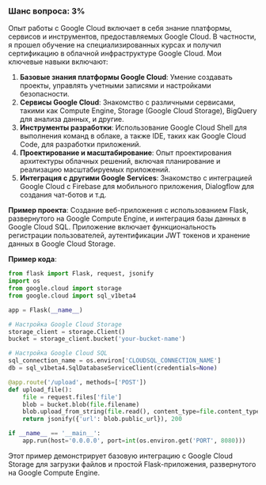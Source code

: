 ### Шанс вопроса: 3%

Опыт работы с Google Cloud включает в себя знание платформы, сервисов и инструментов, предоставляемых Google Cloud. В частности, я прошел обучение на специализированных курсах и получил сертификацию в облачной инфраструктуре Google Cloud. Мои ключевые навыки включают:

1. **Базовые знания платформы Google Cloud**: Умение создавать проекты, управлять учетными записями и настройками безопасности.
2. **Сервисы Google Cloud**: Знакомство с различными сервисами, такими как Compute Engine, Storage (Google Cloud Storage), BigQuery для анализа данных, и другие.
3. **Инструменты разработки**: Использование Google Cloud Shell для выполнения команд в облаке, а также IDE, таких как Google Cloud Code, для разработки приложений.
4. **Проектирование и масштабирование**: Опыт проектирования архитектуры облачных решений, включая планирование и реализацию масштабируемых приложений.
5. **Интеграция с другими Google Services**: Знакомство с интеграцией Google Cloud с Firebase для мобильного приложения, Dialogflow для создания чат-ботов и т.д.

**Пример проекта**: Создание веб-приложения с использованием Flask, развернутого на Google Compute Engine, и интеграция базы данных в Google Cloud SQL. Приложение включает функциональность регистрации пользователей, аутентификации JWT токенов и хранение данных в Google Cloud Storage.

**Пример кода**:
```python
from flask import Flask, request, jsonify
import os
from google.cloud import storage
from google.cloud import sql_v1beta4

app = Flask(__name__)

# Настройка Google Cloud Storage
storage_client = storage.Client()
bucket = storage_client.bucket('your-bucket-name')

# Настройка Google Cloud SQL
sql_connection_name = os.environ['CLOUDSQL_CONNECTION_NAME']
db = sql_v1beta4.SqlDatabaseServiceClient(credentials=None)

@app.route('/upload', methods=['POST'])
def upload_file():
    file = request.files['file']
    blob = bucket.blob(file.filename)
    blob.upload_from_string(file.read(), content_type=file.content_type)
    return jsonify({'url': blob.public_url}), 200

if __name__ == '__main__':
    app.run(host='0.0.0.0', port=int(os.environ.get('PORT', 8080)))
```

Этот пример демонстрирует базовую интеграцию с Google Cloud Storage для загрузки файлов и простой Flask-приложения, развернутого на Google Compute Engine.